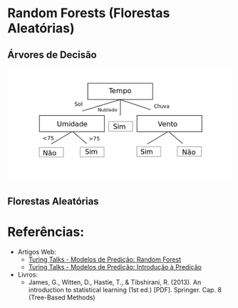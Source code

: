 # Random Forests (Florestas Aleatórias)

## Árvores de Decisão
![Esquema de uma arvore de decisão](imagens/esquema_arvore.png)

## Florestas Aleatórias


# Referências:
- Artigos Web:
    * [Turing Talks - Modelos de Predição: Random Forest](https://medium.com/turing-talks/turing-talks-18-modelos-de-predi%C3%A7%C3%A3o-random-forest-cfc91cd8e524)
    * [Turing Talks - Modelos de Predição: Introdução à Predição](https://medium.com/turing-talks/turing-talks-10-introdu%C3%A7%C3%A3o-%C3%A0-predi%C3%A7%C3%A3o-a75cd61c268d)
- Livros: 
    * James, G., Witten, D., Hastie, T., & Tibshirani, R. (2013). An introduction to statistical learning (1st ed.) [PDF]. Springer. Cap. 8 (Tree-Based Methods)